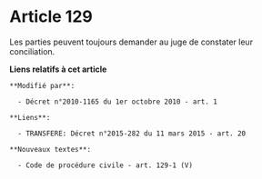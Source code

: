 # Article 129

Les parties peuvent toujours demander au juge de constater leur conciliation.

**Liens relatifs à cet article**

	**Modifié par**:

	  - Décret n°2010-1165 du 1er octobre 2010 - art. 1

	**Liens**:

	  - TRANSFERE: Décret n°2015-282 du 11 mars 2015 - art. 20

	**Nouveaux textes**:

	  - Code de procédure civile - art. 129-1 (V)

